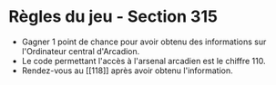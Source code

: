 # Règles du jeu - Section 315

- Gagner 1 point de chance pour avoir obtenu des informations sur l'Ordinateur central d'Arcadion.
- Le code permettant l'accès à l'arsenal arcadien est le chiffre 110.
- Rendez-vous au [[118]] après avoir obtenu l'information.